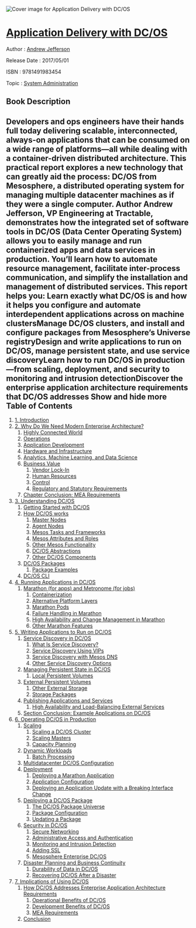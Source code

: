 ![Cover image for Application Delivery with DC/OS](https://imgdetail.ebookreading.net/cover/cover/system_admin/EB9781491983454.jpg)

[Application Delivery with DC/OS](https://ebookreading.net/view/book/Application+Delivery+with+DC%2FOS-EB9781491983454_1.html "Application Delivery with DC/OS")
====================================================================================================================

Author : [Andrew Jefferson](https://ebookreading.net/search/author/Andrew+Jefferson)

Release Date : 2017/05/01

ISBN : 9781491983454

Topic : [System Administration](https://ebookreading.net/search/category/system-administration)

Book Description
-----------------

 Developers and ops engineers have their hands full today delivering scalable, interconnected, always-on applications that can be consumed on a wide range of platforms—all while dealing with a container-driven distributed architecture. This practical report explores a new technology that can greatly aid the process: DC/OS from Mesosphere, a distributed operating system for managing multiple datacenter machines as if they were a single computer.
Author Andrew Jefferson, VP Engineering at Tractable, demonstrates how the integrated set of software tools in DC/OS (Data Center Operating System) allows you to easily manage and run containerized apps and data services in production. You’ll learn how to automate resource management, facilitate inter-process communication, and simplify the installation and management of distributed services.
This report helps you:
Learn exactly what DC/OS is and how it helps you configure and automate interdependent applications across on machine clustersManage DC/OS clusters, and install and configure packages from Mesosphere’s Universe registryDesign and write applications to run on DC/OS, manage persistent state, and use service discoveryLearn how to run DC/OS in production—from scaling, deployment, and security to monitoring and intrusion detectionDiscover the enterprise application architecture requirements that DC/OS addresses        Show and hide more                
Table of Contents
-----------------

1. [1. Introduction](https://ebookreading.net/view/book/Application+Delivery+with+DC%2FOS-EB9781491983454_4.html#introduction)
1. [2. Why Do We Need Modern Enterprise Architecture?](https://ebookreading.net/view/book/Application+Delivery+with+DC%2FOS-EB9781491983454_5.html#why_do_we_need_mode)
    1. [Highly Connected World](https://ebookreading.net/view/book/Application+Delivery+with+DC%2FOS-EB9781491983454_5.html#highly_connected_wo)
    1. [Operations](https://ebookreading.net/view/book/Application+Delivery+with+DC%2FOS-EB9781491983454_5.html#operations)
    1. [Application Development](https://ebookreading.net/view/book/Application+Delivery+with+DC%2FOS-EB9781491983454_5.html#application_develop)
    1. [Hardware and Infrastructure](https://ebookreading.net/view/book/Application+Delivery+with+DC%2FOS-EB9781491983454_5.html#hardware_and_infras)
    1. [Analytics, Machine Learning, and Data Science](https://ebookreading.net/view/book/Application+Delivery+with+DC%2FOS-EB9781491983454_5.html#analyticscomma_mach)
    1. [Business Value](https://ebookreading.net/view/book/Application+Delivery+with+DC%2FOS-EB9781491983454_5.html#business_value)
        1. [Vendor Lock-In](https://ebookreading.net/view/book/Application+Delivery+with+DC%2FOS-EB9781491983454_5.html#vendor_lock-in)
        1. [Human Resources](https://ebookreading.net/view/book/Application+Delivery+with+DC%2FOS-EB9781491983454_5.html#human_resources)
        1. [Control](https://ebookreading.net/view/book/Application+Delivery+with+DC%2FOS-EB9781491983454_5.html#control)
        1. [Regulatory and Statutory Requirements](https://ebookreading.net/view/book/Application+Delivery+with+DC%2FOS-EB9781491983454_5.html#regulatory_and_stat)
    1. [Chapter Conclusion: MEA Requirements](https://ebookreading.net/view/book/Application+Delivery+with+DC%2FOS-EB9781491983454_5.html#chapter_conclusion_)
1. [3. Understanding DC/OS](https://ebookreading.net/view/book/Application+Delivery+with+DC%2FOS-EB9781491983454_6.html#understanding_dcsol)
    1. [Getting Started with DC/OS](https://ebookreading.net/view/book/Application+Delivery+with+DC%2FOS-EB9781491983454_6.html#getting_started_wit)
    1. [How DC/OS works](https://ebookreading.net/view/book/Application+Delivery+with+DC%2FOS-EB9781491983454_6.html#how_dcsolidusos_wor)
        1. [Master Nodes](https://ebookreading.net/view/book/Application+Delivery+with+DC%2FOS-EB9781491983454_6.html#master_nodes)
        1. [Agent Nodes](https://ebookreading.net/view/book/Application+Delivery+with+DC%2FOS-EB9781491983454_6.html#agent_nodes)
        1. [Mesos Tasks and Frameworks](https://ebookreading.net/view/book/Application+Delivery+with+DC%2FOS-EB9781491983454_6.html#mesos_tasks_and_fra)
        1. [Mesos Attributes and Roles](https://ebookreading.net/view/book/Application+Delivery+with+DC%2FOS-EB9781491983454_6.html#mesos_attributes_an)
        1. [Other Mesos Functionality](https://ebookreading.net/view/book/Application+Delivery+with+DC%2FOS-EB9781491983454_6.html#other_mesos_functio)
        1. [DC/OS Abstractions](https://ebookreading.net/view/book/Application+Delivery+with+DC%2FOS-EB9781491983454_6.html#dcsolidusos_abstrac)
        1. [Other DC/OS Components](https://ebookreading.net/view/book/Application+Delivery+with+DC%2FOS-EB9781491983454_6.html#other_dcsolidusos_c)
    1. [DC/OS Packages](https://ebookreading.net/view/book/Application+Delivery+with+DC%2FOS-EB9781491983454_6.html#dcsolidusos_package)
        1. [Package Examples](https://ebookreading.net/view/book/Application+Delivery+with+DC%2FOS-EB9781491983454_6.html#package_examples)
    1. [DC/OS CLI](https://ebookreading.net/view/book/Application+Delivery+with+DC%2FOS-EB9781491983454_6.html#dcsolidusos_cli)
1. [4. Running Applications in DC/OS](https://ebookreading.net/view/book/Application+Delivery+with+DC%2FOS-EB9781491983454_7.html#running_application)
    1. [Marathon (for apps) and Metronome (for jobs)](https://ebookreading.net/view/book/Application+Delivery+with+DC%2FOS-EB9781491983454_7.html#marathon_left_paren)
        1. [Containerization](https://ebookreading.net/view/book/Application+Delivery+with+DC%2FOS-EB9781491983454_7.html#containerization)
        1. [Alternative Platform Layers](https://ebookreading.net/view/book/Application+Delivery+with+DC%2FOS-EB9781491983454_7.html#alternative_platfor)
        1. [Marathon Pods](https://ebookreading.net/view/book/Application+Delivery+with+DC%2FOS-EB9781491983454_7.html#marathon_pods)
        1. [Failure Handling in Marathon](https://ebookreading.net/view/book/Application+Delivery+with+DC%2FOS-EB9781491983454_7.html#failure_handling_in)
        1. [High Availability and Change Management in Marathon](https://ebookreading.net/view/book/Application+Delivery+with+DC%2FOS-EB9781491983454_7.html#high_availability_a)
        1. [Other Marathon Features](https://ebookreading.net/view/book/Application+Delivery+with+DC%2FOS-EB9781491983454_7.html#other_marathon_feat)
1. [5. Writing Applications to Run on DC/OS](https://ebookreading.net/view/book/Application+Delivery+with+DC%2FOS-EB9781491983454_8.html#writing_application)
    1. [Service Discovery in DC/OS](https://ebookreading.net/view/book/Application+Delivery+with+DC%2FOS-EB9781491983454_8.html#service_discovery_i)
        1. [What Is Service Discovery?](https://ebookreading.net/view/book/Application+Delivery+with+DC%2FOS-EB9781491983454_8.html#what_is_service_dis)
        1. [Service Discovery Using VIPs](https://ebookreading.net/view/book/Application+Delivery+with+DC%2FOS-EB9781491983454_8.html#service_discovery_u)
        1. [Service Discovery with Mesos DNS](https://ebookreading.net/view/book/Application+Delivery+with+DC%2FOS-EB9781491983454_8.html#service_discovery_w)
        1. [Other Service Discovery Options](https://ebookreading.net/view/book/Application+Delivery+with+DC%2FOS-EB9781491983454_8.html#other_service_disco)
    1. [Managing Persistent State in DC/OS](https://ebookreading.net/view/book/Application+Delivery+with+DC%2FOS-EB9781491983454_8.html#managing_persistent)
        1. [Local Persistent Volumes](https://ebookreading.net/view/book/Application+Delivery+with+DC%2FOS-EB9781491983454_8.html#local_persistent_vo)
    1. [External Persistent Volumes](https://ebookreading.net/view/book/Application+Delivery+with+DC%2FOS-EB9781491983454_8.html#external_persistent)
        1. [Other External Storage](https://ebookreading.net/view/book/Application+Delivery+with+DC%2FOS-EB9781491983454_8.html#other_external_stor)
        1. [Storage Packages](https://ebookreading.net/view/book/Application+Delivery+with+DC%2FOS-EB9781491983454_8.html#storage_packages)
    1. [Publishing Applications and Services](https://ebookreading.net/view/book/Application+Delivery+with+DC%2FOS-EB9781491983454_8.html#publishing_applicat)
        1. [High Availability and Load-Balancing External Services](https://ebookreading.net/view/book/Application+Delivery+with+DC%2FOS-EB9781491983454_8.html#high_availability_a)
    1. [Section Conclusion: Example Applications on DC/OS](https://ebookreading.net/view/book/Application+Delivery+with+DC%2FOS-EB9781491983454_8.html#section_conclusion_)
1. [6. Operating DC/OS in Production](https://ebookreading.net/view/book/Application+Delivery+with+DC%2FOS-EB9781491983454_9.html#operating_dcsolidus)
    1. [Scaling](https://ebookreading.net/view/book/Application+Delivery+with+DC%2FOS-EB9781491983454_9.html#scaling)
        1. [Scaling a DC/OS Cluster](https://ebookreading.net/view/book/Application+Delivery+with+DC%2FOS-EB9781491983454_9.html#scaling_a_dcsolidus)
        1. [Scaling Masters](https://ebookreading.net/view/book/Application+Delivery+with+DC%2FOS-EB9781491983454_9.html#scaling_masters)
        1. [Capacity Planning](https://ebookreading.net/view/book/Application+Delivery+with+DC%2FOS-EB9781491983454_9.html#capacity_planning)
    1. [Dynamic Workloads](https://ebookreading.net/view/book/Application+Delivery+with+DC%2FOS-EB9781491983454_9.html#dynamic_workloads)
        1. [Batch Processing](https://ebookreading.net/view/book/Application+Delivery+with+DC%2FOS-EB9781491983454_9.html#batch_processing)
    1. [Multidatacenter DC/OS Configuration](https://ebookreading.net/view/book/Application+Delivery+with+DC%2FOS-EB9781491983454_9.html#multidatacenter_dcs)
    1. [Deployment](https://ebookreading.net/view/book/Application+Delivery+with+DC%2FOS-EB9781491983454_9.html#deployment)
        1. [Deploying a Marathon Application](https://ebookreading.net/view/book/Application+Delivery+with+DC%2FOS-EB9781491983454_9.html#deploying_a_maratho)
        1. [Application Configuration](https://ebookreading.net/view/book/Application+Delivery+with+DC%2FOS-EB9781491983454_9.html#application_configu)
        1. [Deploying an Application Update with a Breaking Interface Change](https://ebookreading.net/view/book/Application+Delivery+with+DC%2FOS-EB9781491983454_9.html#deploying_an_applic)
    1. [Deploying a DC/OS Package](https://ebookreading.net/view/book/Application+Delivery+with+DC%2FOS-EB9781491983454_9.html#deploying_a_dcsolid)
        1. [The DC/OS Package Universe](https://ebookreading.net/view/book/Application+Delivery+with+DC%2FOS-EB9781491983454_9.html#the_dcsolidusos_pac)
        1. [Package Configuration](https://ebookreading.net/view/book/Application+Delivery+with+DC%2FOS-EB9781491983454_9.html#package_configurati)
        1. [Updating a Package](https://ebookreading.net/view/book/Application+Delivery+with+DC%2FOS-EB9781491983454_9.html#updating_a_package)
    1. [Security in DC/OS](https://ebookreading.net/view/book/Application+Delivery+with+DC%2FOS-EB9781491983454_9.html#security_in_dcsolid)
        1. [Secure Networking](https://ebookreading.net/view/book/Application+Delivery+with+DC%2FOS-EB9781491983454_9.html#secure_networking)
        1. [Administrative Access and Authentication](https://ebookreading.net/view/book/Application+Delivery+with+DC%2FOS-EB9781491983454_9.html#administrative_acce)
        1. [Monitoring and Intrusion Detection](https://ebookreading.net/view/book/Application+Delivery+with+DC%2FOS-EB9781491983454_9.html#monitoring_and_intr)
        1. [Adding SSL](https://ebookreading.net/view/book/Application+Delivery+with+DC%2FOS-EB9781491983454_9.html#adding_ssl)
        1. [Mesosphere Enterprise DC/OS](https://ebookreading.net/view/book/Application+Delivery+with+DC%2FOS-EB9781491983454_9.html#mesosphere_enterpri)
    1. [Disaster Planning and Business Continuity](https://ebookreading.net/view/book/Application+Delivery+with+DC%2FOS-EB9781491983454_9.html#disaster_planning_a)
        1. [Durability of Data in DC/OS](https://ebookreading.net/view/book/Application+Delivery+with+DC%2FOS-EB9781491983454_9.html#durability_of_data_)
        1. [Recovering DC/OS After a Disaster](https://ebookreading.net/view/book/Application+Delivery+with+DC%2FOS-EB9781491983454_9.html#recovering_dcsolidu)
1. [7. Implications of Using DC/OS](https://ebookreading.net/view/book/Application+Delivery+with+DC%2FOS-EB9781491983454_10.html#implications_of_usi)
    1. [How DC/OS Addresses Enterprise Application Architecture Requirements](https://ebookreading.net/view/book/Application+Delivery+with+DC%2FOS-EB9781491983454_10.html#how_dcsolidusos_add)
        1. [Operational Benefits of DC/OS](https://ebookreading.net/view/book/Application+Delivery+with+DC%2FOS-EB9781491983454_10.html#operational_benefit)
        1. [Development Benefits of DC/OS](https://ebookreading.net/view/book/Application+Delivery+with+DC%2FOS-EB9781491983454_10.html#development_benefit)
        1. [MEA Requirements](https://ebookreading.net/view/book/Application+Delivery+with+DC%2FOS-EB9781491983454_10.html#mea_requirements)
    1. [Conclusion](https://ebookreading.net/view/book/Application+Delivery+with+DC%2FOS-EB9781491983454_10.html#conclusion)

